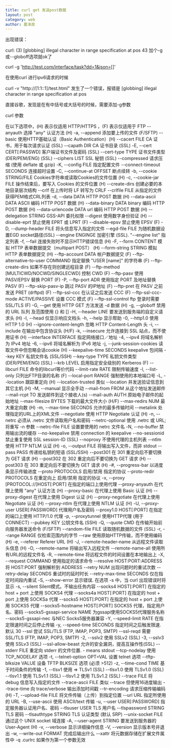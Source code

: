 ```yaml
---
title: curl get 发送post数据
layout: post
category: web
author: 夏泽民
---
```

出现错误：

curl: (3) [globbing] illegal character in range specification at pos 43
加个-g或--globoff选项就ok了

curl -g  'http://test.com/interface/task?dd=1&json=[]' 
<!-- more -->
在使用curl 进行ipv6请求的时候

curl -v "http://[1:1::1]/test.html"
发生了一个错误，报错是 [globbing] illegal character in range specification at pos

直接谷歌，发现是在有中括号或大括号的时候，需要添加-g参数

curl 参数

在以下选项中，(H) 表示仅适用 HTTP/HTTPS ，(F) 表示仅适用于 FTP
    --anyauth       选择 "any" 认证方法 (H)
-a, --append        添加要上传的文件 (F/SFTP)
    --basic         使用HTTP基础认证（Basic Authentication）(H)
    --cacert FILE   CA 证书，用于每次请求认证 (SSL)
    --capath DIR    CA 证书目录 (SSL)
-E, --cert CERT[:PASSWD] 客户端证书文件及密码 (SSL)
    --cert-type TYPE 证书文件类型 (DER/PEM/ENG) (SSL)
    --ciphers LIST  SSL 秘钥 (SSL)
    --compressed    请求压缩 (使用 deflate 或 gzip)
-K, --config FILE   指定配置文件
    --connect-timeout SECONDS  连接超时设置
-C, --continue-at OFFSET  断点续转
-b, --cookie STRING/FILE  Cookies字符串或读取Cookies的文件位置 (H)
-c, --cookie-jar FILE  操作结束后，要写入 Cookies 的文件位置 (H)
    --create-dirs   创建必要的本地目录层次结构
    --crlf          在上传时将 LF 转写为 CRLF
    --crlfile FILE  从指定的文件获得PEM格式CRL列表
-d, --data DATA     HTTP POST 数据 (H)
    --data-ascii DATA  ASCII 编码 HTTP POST 数据 (H)
    --data-binary DATA  binary 编码 HTTP POST 数据 (H)
    --data-urlencode DATA  url 编码 HTTP POST 数据 (H)
    --delegation STRING GSS-API 委托权限
    --digest        使用数字身份验证 (H)
    --disable-eprt  禁止使用 EPRT 或 LPRT (F)
    --disable-epsv  禁止使用 EPSV (F)
-D, --dump-header FILE  将头信息写入指定的文件
    --egd-file FILE  为随机数据设置EGD socket路径(SSL)
    --engine ENGINGE  加密引擎 (SSL). "--engine list" 指定列表
-f, --fail          连接失败时不显示HTTP错误信息 (H)
-F, --form CONTENT  模拟 HTTP 表单数据提交（multipart POST） (H)
    --form-string STRING  模拟 HTTP 表单数据提交 (H)
    --ftp-account DATA  帐户数据提交 (F)
    --ftp-alternative-to-user COMMAND  指定替换 "USER [name]" 的字符串 (F)
    --ftp-create-dirs  如果不存在则创建远程目录 (F)
    --ftp-method [MULTICWD/NOCWD/SINGLECWD] 控制 CWD (F)
    --ftp-pasv      使用 PASV/EPSV 替换 PORT (F)
-P, --ftp-port ADR  使用指定 PORT 及地址替换 PASV (F)
    --ftp-skip-pasv-ip 跳过 PASV 的IP地址 (F)
    --ftp-pret      在 PASV 之前发送 PRET (drftpd) (F)
    --ftp-ssl-ccc   在认证之后发送 CCC (F)
    --ftp-ssl-ccc-mode ACTIVE/PASSIVE  设置 CCC 模式 (F)
    --ftp-ssl-control ftp 登录时需要 SSL/TLS (F)
-G, --get           使用 HTTP GET 方法发送 -d 数据  (H)
-g, --globoff       禁用的 URL 队列 及范围使用 {} 和 []
-H, --header LINE   要发送到服务端的自定义请求头 (H)
-I, --head          仅显示响应文档头
-h, --help          显示帮助
-0, --http1.0       使用 HTTP 1.0 (H)
    --ignore-content-length  忽略 HTTP Content-Length 头
-i, --include       在输出中包含协议头 (H/F)
-k, --insecure      允许连接到 SSL 站点，而不使用证书 (H)
    --interface INTERFACE  指定网络接口／地址
-4, --ipv4          将域名解析为 IPv4 地址
-6, --ipv6          将域名解析为 IPv6 地址
-j, --junk-session-cookies 读取文件中但忽略会话cookie (H)
    --keepalive-time SECONDS  keepalive 包间隔
    --key KEY       私钥文件名 (SSL/SSH)
    --key-type TYPE 私钥文件类型 (DER/PEM/ENG) (SSL)
    --krb LEVEL     启用指定安全级别的 Kerberos (F)
    --libcurl FILE  命令的libcurl等价代码
    --limit-rate RATE  限制传输速度
-l, --list-only    只列出FTP目录的名称 (F)
    --local-port RANGE  强制使用的本地端口号
-L, --location      跟踪重定向 (H)
    --location-trusted 类似 --location 并发送验证信息到其它主机 (H)
-M, --manual        显示全手动
    --mail-from FROM  从这个地址发送邮件
    --mail-rcpt TO  发送邮件到这个接收人(s)
    --mail-auth AUTH  原始电子邮件的起始地址
    --max-filesize BYTES  下载的最大文件大小 (H/F)
    --max-redirs NUM  最大重定向数 (H)
-m, --max-time SECONDS  允许的最多传输时间
    --metalink      处理指定的URL上的XML文件
    --negotiate     使用 HTTP Negotiate 认证 (H)
-n, --netrc         必须从 .netrc 文件读取用户名和密码
    --netrc-optional 使用 .netrc 或 URL; 将重写 -n 参数
    --netrc-file FILE  设置要使用的 netrc 文件名
-N, --no-buffer     禁用输出流的缓存
    --no-keepalive  禁用 connection 的 keepalive
    --no-sessionid  禁止重复使用 SSL session-ID (SSL)
    --noproxy       不使用代理的主机列表
    --ntlm          使用 HTTP NTLM 认证 (H)
-o, --output FILE   将输出写入文件，而非 stdout
    --pass PASS     传递给私钥的短语 (SSL/SSH)
    --post301       在 301 重定向后不要切换为 GET 请求 (H)
    --post302       在 302 重定向后不要切换为 GET 请求 (H)
    --post303       在 303 重定向后不要切换为 GET 请求 (H)
-#, --progress-bar  以进度条显示传输进度
    --proto PROTOCOLS  启用/禁用 指定的协议
    --proto-redir PROTOCOLS  在重定向上 启用/禁用 指定的协议
-x, --proxy [PROTOCOL://]HOST[:PORT] 在指定的端口上使用代理
    --proxy-anyauth 在代理上使用 "any" 认证方法 (H)
    --proxy-basic   在代理上使用 Basic 认证  (H)
    --proxy-digest  在代理上使用 Digest 认证 (H)
    --proxy-negotiate 在代理上使用 Negotiate 认证 (H)
    --proxy-ntlm    在代理上使用 NTLM 认证 (H)
-U, --proxy-user USER[:PASSWORD]  代理用户名及密码
     --proxy1.0 HOST[:PORT]  在指定的端口上使用 HTTP/1.0 代理
-p, --proxytunnel   使用HTTP代理 (用于 CONNECT)
    --pubkey KEY    公钥文件名 (SSH)
-Q, --quote CMD     在传输开始前向服务器发送命令 (F/SFTP)
    --random-file FILE  读取随机数据的文件 (SSL)
-r, --range RANGE   仅检索范围内的字节
    --raw           使用原始HTTP传输，而不使用编码 (H)
-e, --referer       Referer URL (H)
-J, --remote-header-name 从远程文件读取头信息 (H)
-O, --remote-name   将输出写入远程文件
    --remote-name-all 使用所有URL的远程文件名
-R, --remote-time   将远程文件的时间设置在本地输出上
-X, --request COMMAND  使用指定的请求命令
    --resolve HOST:PORT:ADDRESS  将 HOST:PORT 强制解析到 ADDRESS
    --retry NUM   出现问题时的重试次数
    --retry-delay SECONDS 重试时的延时时长
    --retry-max-time SECONDS  仅在指定时间段内重试
-S, --show-error    显示错误. 在选项 -s 中，当 curl 出现错误时将显示
-s, --silent        Silent模式。不输出任务内容
    --socks4 HOST[:PORT]  在指定的 host + port 上使用 SOCKS4 代理
    --socks4a HOST[:PORT]  在指定的 host + port 上使用 SOCKSa 代理
    --socks5 HOST[:PORT]  在指定的 host + port 上使用 SOCKS5 代理
    --socks5-hostname HOST[:PORT] SOCKS5 代理，指定用户名、密码
    --socks5-gssapi-service NAME  为gssapi使用SOCKS5代理服务名称 
    --socks5-gssapi-nec  与NEC Socks5服务器兼容
-Y, --speed-limit RATE  在指定限速时间之后停止传输
-y, --speed-time SECONDS  指定时间之后触发限速. 默认 30
    --ssl           尝试 SSL/TLS (FTP, IMAP, POP3, SMTP)
    --ssl-reqd      需要 SSL/TLS (FTP, IMAP, POP3, SMTP)
-2, --sslv2         使用 SSLv2 (SSL)
-3, --sslv3         使用 SSLv3 (SSL)
    --ssl-allow-beast 允许的安全漏洞，提高互操作性(SSL)
    --stderr FILE   重定向 stderr 的文件位置. - means stdout
    --tcp-nodelay   使用 TCP_NODELAY 选项
-t, --telnet-option OPT=VAL  设置 telnet 选项
     --tftp-blksize VALUE  设备 TFTP BLKSIZE 选项 (必须 >512)
-z, --time-cond TIME  基于时间条件的传输
-1, --tlsv1         使用 => TLSv1 (SSL)
    --tlsv1.0       使用 TLSv1.0 (SSL)
    --tlsv1.1       使用 TLSv1.1 (SSL)
    --tlsv1.2       使用 TLSv1.2 (SSL)
    --trace FILE    将 debug 信息写入指定的文件
    --trace-ascii FILE  类似 --trace 但使用16进度输出
    --trace-time    向 trace/verbose 输出添加时间戳
    --tr-encoding   请求压缩传输编码 (H)
-T, --upload-file FILE  将文件传输（上传）到指定位置
    --url URL       指定所使用的 URL
-B, --use-ascii     使用 ASCII/text 传输
-u, --user USER[:PASSWORD]  指定服务器认证用户名、密码
    --tlsuser USER  TLS 用户名
    --tlspassword STRING TLS 密码
    --tlsauthtype STRING  TLS 认证类型 (默认 SRP)
    --unix-socket FILE    通过这个 UNIX socket 域连接
-A, --user-agent STRING  要发送到服务器的 User-Agent (H)
-v, --verbose       显示详细操作信息
-V, --version       显示版本号并退出
-w, --write-out FORMAT  完成后输出什么
    --xattr        将元数据存储在扩展文件属性中
-q                 .curlrc 如果作为第一个参数无效
